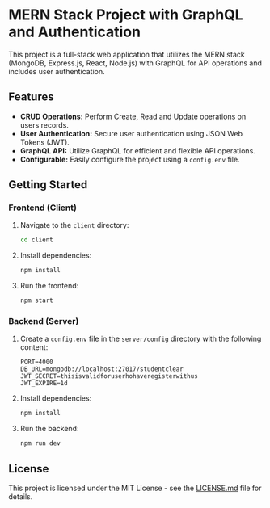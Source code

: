 # MERN Stack Project with GraphQL and Authentication

This project is a full-stack web application that utilizes the MERN stack (MongoDB, Express.js, React, Node.js) with GraphQL for API operations and includes user authentication.

## Features

- **CRUD Operations:** Perform Create, Read and Update operations on users records.
- **User Authentication:** Secure user authentication using JSON Web Tokens (JWT).
- **GraphQL API:** Utilize GraphQL for efficient and flexible API operations.
- **Configurable:** Easily configure the project using a `config.env` file.

## Getting Started

### Frontend (Client)

1. Navigate to the `client` directory:

    ```bash
    cd client
    ```

2. Install dependencies:

    ```bash
    npm install
    ```

3. Run the frontend:

    ```bash
    npm start
    ```

### Backend (Server)

1. Create a `config.env` file in the `server/config` directory with the following content:

    ```env
    PORT=4000
    DB_URL=mongodb://localhost:27017/studentclear
    JWT_SECRET=thisisvalidforuserhohaveregisterwithus
    JWT_EXPIRE=1d
    ```

2. Install dependencies:

    ```bash
    npm install
    ```

3. Run the backend:

    ```bash
    npm run dev
    ```

## License

This project is licensed under the MIT License - see the [LICENSE.md](LICENSE.md) file for details.
